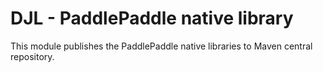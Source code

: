 # DJL - PaddlePaddle native library

This module publishes the PaddlePaddle native libraries to Maven central repository.
